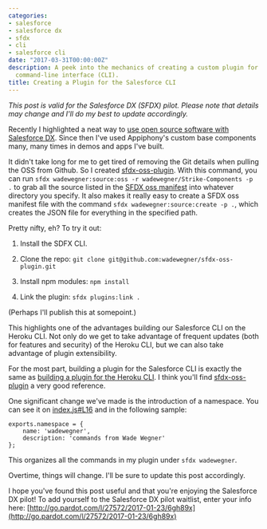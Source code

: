 ```yaml
---
categories:
- salesforce
- salesforce dx
- sfdx
- cli
- salesforce cli
date: "2017-03-31T00:00:00Z"
description: A peek into the mechanics of creating a custom plugin for the Salesforce
  command-line interface (CLI).
title: Creating a Plugin for the Salesforce CLI
---
```


*This post is valid for the Salesforce DX (SFDX) pilot. Please note that details may change and I'll do my best to update accordingly.*

Recently I highlighted a neat way to [use open source software with Salesforce DX](http://www.wadewegner.com/2017/03/salesforce-dx-strike/). Since then I've used Appiphony's custom base components many, many times in demos and apps I've built.

It didn't take long for me to get tired of removing the Git details when pulling the OSS from Github. So I created [sfdx-oss-plugin]( https://github.com/wadewegner/sfdx-oss-plugin). With this command, you can run `sfdx wadewegner:source:oss -r wadewegner/Strike-Components -p .` to grab all the source listed in the [SFDX oss manifest](https://github.com/wadewegner/Strike-Components/blob/master/sfdx-oss-manifest.json) into whatever directory you specify. It also makes it really easy to create a SFDX oss manifest file with the command `sfdx wadewegner:source:create -p .`, which creates the JSON file for everything in the specified path.

Pretty nifty, eh? To try it out:

1) Install the SDFX CLI.

2) Clone the repo: `git clone git@github.com:wadewegner/sfdx-oss-plugin.git`

3) Install npm modules: `npm install`

4) Link the plugin: `sfdx plugins:link .`

(Perhaps I'll publish this at somepoint.)

This highlights one of the advantages building our Salesforce CLI on the Heroku CLI. Not only do we get to take advantage of frequent updates (both for features and security) of the Heroku CLI, but we can also take advantage of plugin extensibility.

For the most part, building a plugin for the Salesforce CLI is exactly the same as [building a plugin for the Heroku CLI](https://devcenter.heroku.com/articles/developing-cli-plugins). I think you'll find [sfdx-oss-plugin](https://github.com/wadewegner/sfdx-oss-plugin) a very good reference.

One significant change we've made is the introduction of a namespace. You can see it on [index.js#L16](https://github.com/wadewegner/sfdx-oss-plugin/blob/master/index.js#L16) and in the following sample:

```
exports.namespace = {
    name: 'wadewegner',
    description: 'commands from Wade Wegner'
};
```

This organizes all the commands in my plugin under `sfdx wadewegner`.

Overtime, things will change. I'll be sure to update this post accordingly.

I hope you've found this post useful and that you're enjoying the Salesforce DX pilot! To add yourself to the Salesforce DX pilot waitlist, enter your info here: [http://go.pardot.com/l/27572/2017-01-23/6gh89x](http://go.pardot.com/l/27572/2017-01-23/6gh89x)